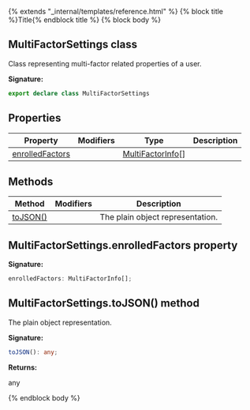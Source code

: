{% extends "_internal/templates/reference.html" %}
{% block title %}Title{% endblock title %}
{% block body %}

## MultiFactorSettings class

Class representing multi-factor related properties of a user.

<b>Signature:</b>

```typescript
export declare class MultiFactorSettings 
```

## Properties

|  Property | Modifiers | Type | Description |
|  --- | --- | --- | --- |
|  [enrolledFactors](./firebase-admin_auth.multifactorsettings.md#multifactorsettingsenrolledfactors_property) |  | [MultiFactorInfo](./firebase-admin_.multifactorinfo.md#multifactorinfo_class)<!-- -->\[\] |  |

## Methods

|  Method | Modifiers | Description |
|  --- | --- | --- |
|  [toJSON()](./firebase-admin_auth.multifactorsettings.md#multifactorsettingstojson_method) |  |  The plain object representation. |

## MultiFactorSettings.enrolledFactors property

<b>Signature:</b>

```typescript
enrolledFactors: MultiFactorInfo[];
```

## MultiFactorSettings.toJSON() method

 The plain object representation.

<b>Signature:</b>

```typescript
toJSON(): any;
```
<b>Returns:</b>

any

{% endblock body %}
